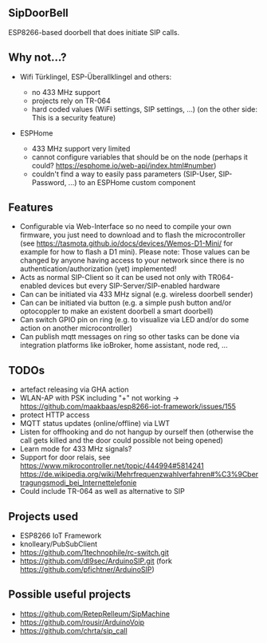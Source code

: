 SipDoorBell
-----------

ESP8266-based doorbell that does initiate SIP calls. 

Why not...?
-----------
- Wifi Türklingel, ESP-Überallklingel and others: 
  - no 433 MHz support
  - projects rely on TR-064
  - hard coded values (WiFi settings, SIP settings, ...) (on the other side: This is a security feature)

- ESPHome
  - 433 MHz support very limited
  - cannot configure variables that should be on the node (perhaps it could? https://esphome.io/web-api/index.html#number)
  - couldn't find a way to easily pass parameters (SIP-User, SIP-Password, ...) to an ESPHome custom component

Features
--------
- Configurable via Web-Interface so no need to compile your own firmware, you just need to download and to flash the microcontroller (see https://tasmota.github.io/docs/devices/Wemos-D1-Mini/ for example for how to flash a D1 mini). Please note: Those values can be changed by anyone having access to your network since there is no authentication/authorization (yet) implemented! 
- Acts as normal SIP-Client so it can be used not only with TR064-enabled devices but every SIP-Server/SIP-enabled hardware
- Can can be initiated via 433 MHz signal (e.g. wireless doorbell sender)
- Can can be initiated via button (e.g. a simple push button and/or optocoppler to make an existent doorbell a smart doorbell)
- Can switch GPIO pin on ring (e.g. to visualize via LED and/or do some action on another microcontroller)
- Can publish mqtt messages on ring so other tasks can be done via integration platforms like ioBroker, home assistant, node red, ...

TODOs
-----
- artefact releasing via GHA action
- WLAN-AP with PSK including "+" not working -> https://github.com/maakbaas/esp8266-iot-framework/issues/155
- protect HTTP access
- MQTT status updates (online/offline) via LWT
- Listen for offhooking and do not hangup by ourself then (otherwise the call gets killed and the door could possible not being opened)
- Learn mode for 433 MHz signals?
- Support for door relais, see https://www.mikrocontroller.net/topic/444994#5814241 https://de.wikipedia.org/wiki/Mehrfrequenzwahlverfahren#%C3%9Cbertragungsmodi_bei_Internettelefonie
- Could include TR-064 as well as alternative to SIP

Projects used
-------------
- ESP8266 IoT Framework
- knolleary/PubSubClient
- https://github.com/1technophile/rc-switch.git
- https://github.com/dl9sec/ArduinoSIP.git (fork https://github.com/pfichtner/ArduinoSIP)

Possible useful projects
------------------------
- https://github.com/RetepRelleum/SipMachine
- https://github.com/rousir/ArduinoVoip
- https://github.com/chrta/sip_call

